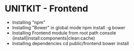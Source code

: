 UNITKIT - Frontend
==================
- Installing "npm"
- Installing "Bower" in global mode
	npm install -g bower
- Installing Frontend module from root path
	console (install|install:components|clean:cache)
- Installing dependencies
	cd public/frontend
	bower install